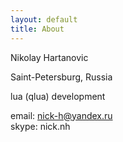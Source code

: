```yaml
---
layout: default
title: About
---
```


Nikolay Hartanovic

Saint-Petersburg, Russia

lua (qlua) development

email: nick-h@yandex.ru<br>
skype: nick.nh